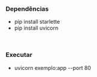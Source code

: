 ### Dependências
* pip install starlette
* pip install uvicorn

<br>

### Executar
* uvicorn exemplo:app --port 80